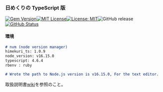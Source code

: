 ### 日めくりの TypeScript 版

[![Gem Version](https://badge.fury.io/rb/himekuri_ts.svg)](http://badge.fury.io/rb/himekuri_ts)[![MIT License](http://img.shields.io/badge/license-MIT-blue.svg?style=flat)](LICENSE)[![License: MIT](https://img.shields.io/badge/License-MIT-yellow.svg)](https://opensource.org/licenses/MIT)![GitHub release](https://img.shields.io/github/release/takkii/himekuri_ts.svg?style=flat)[![GitHub Status](https://img.shields.io/github/last-commit/takkii/himekuri_ts.svg?style=flat)](GitHub)

#### 環境

```markdown
# nvm (node version manager)
himekuri_ts: 1.0.9
node_version: v16.15.0
typescript: 4.6.4
rbenv : ruby

# Wrote the path to Node.js version is v16.15.0, For the text editor.
```

取扱説明書[wiki](https://github.com/takkii/himekuri_ts/wiki/himekuri_ts-wiki)を参照のこと。
